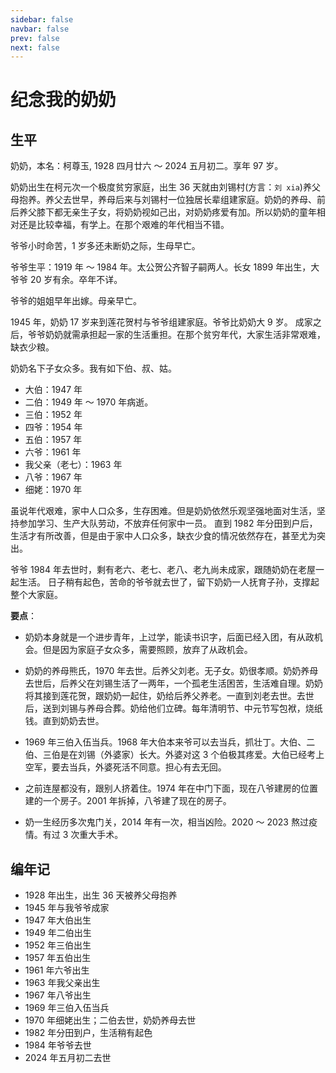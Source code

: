 ```yaml
---
sidebar: false
navbar: false
prev: false
next: false
---
```


# 纪念我的奶奶

## 生平

奶奶，本名：柯尊玉, 1928 四月廿六 ～ 2024 五月初二。享年 97 岁。

奶奶出生在柯元次一个极度贫穷家庭，出生 36 天就由刘锡村(方言：`刘 xia`)养父母抱养。养父去世早，养母后来与刘锡村一位独居长辈组建家庭。奶奶的养母、前后养父膝下都无亲生子女，将奶奶视如己出，对奶奶疼爱有加。所以奶奶的童年相对还是比较幸福，有学上。在那个艰难的年代相当不错。

爷爷小时命苦，1 岁多还未断奶之际，生母早亡。

爷爷生平：1919 年 ～ 1984 年。太公贺公齐智子嗣两人。长女 1899 年出生，大爷爷 20 岁有余。卒年不详。

爷爷的姐姐早年出嫁。母亲早亡。

1945 年，奶奶 17 岁来到莲花贺村与爷爷组建家庭。爷爷比奶奶大 9 岁。
成家之后，爷爷奶奶就需承担起一家的生活重担。在那个贫穷年代，大家生活非常艰难，缺衣少粮。

奶奶名下子女众多。我有如下伯、叔、姑。

- 大伯：1947 年
- 二伯：1949 年 ～ 1970 年病逝。
- 三伯：1952 年
- 四爷：1954 年
- 五伯：1957 年
- 六爷：1961 年
- 我父亲（老七）：1963 年
- 八爷：1967 年
- 细姥：1970 年

虽说年代艰难，家中人口众多，生存困难。但是奶奶依然乐观坚强地面对生活，坚持参加学习、生产大队劳动，不放弃任何家中一员。
直到 1982 年分田到户后，生活才有所改善，但是由于家中人口众多，缺衣少食的情况依然存在，甚至尤为突出。

爷爷 1984 年去世时，剩有老六、老七、老八、老九尚未成家，跟随奶奶在老屋一起生活。
日子稍有起色，苦命的爷爷就去世了，留下奶奶一人抚育子孙，支撑起整个大家庭。

**要点**：

- 奶奶本身就是一个进步青年，上过学，能读书识字，后面已经入团，有从政机会。但是因为家庭子女众多，需要照顾，放弃了从政机会。

- 奶奶的养母熊氏，1970 年去世。后养父刘老。无子女。奶很孝顺。奶奶养母去世后，后养父在刘锡生活了一两年，一个孤老生活困苦，生活难自理。奶奶将其接到莲花贺，跟奶奶一起住，奶给后养父养老。一直到刘老去世。去世后，送到刘锡与养母合葬。奶给他们立碑。每年清明节、中元节写包袱，烧纸钱。直到奶奶去世。

- 1969 年三伯入伍当兵。1968 年大伯本来爷可以去当兵，抓壮丁。大伯、二伯、三伯是在刘锡（外婆家）长大。外婆对这 3 个伯极其疼爱。大伯已经考上空军，要去当兵，外婆死活不同意。担心有去无回。

- 之前连屋都没有，跟别人挤着住。1974 年在中门下面，现在八爷建房的位置建的一个房子。2001 年拆掉，八爷建了现在的房子。

- 奶一生经历多次鬼门关，2014 年有一次，相当凶险。2020 ～ 2023 熬过疫情。有过 3 次重大手术。

## 编年记

- 1928 年出生，出生 36 天被养父母抱养
- 1945 年与我爷爷成家
- 1947 年大伯出生
- 1949 年二伯出生
- 1952 年三伯出生
- 1957 年五伯出生
- 1961 年六爷出生
- 1963 年我父亲出生
- 1967 年八爷出生
- 1969 年三伯入伍当兵
- 1970 年细姥出生；二伯去世，奶奶养母去世
- 1982 年分田到户，生活稍有起色
- 1984 年爷爷去世
- 2024 年五月初二去世
